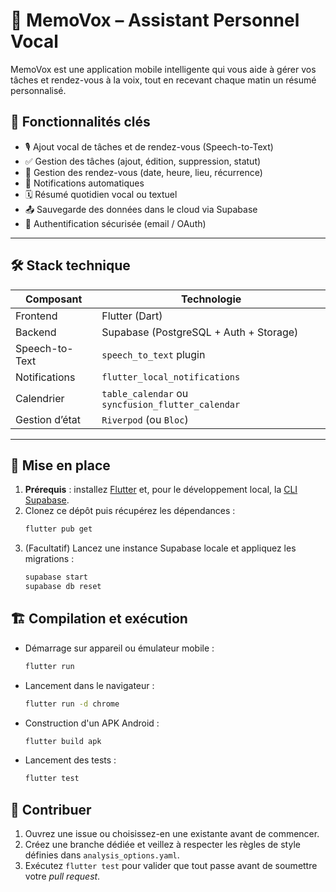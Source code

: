 # 🧠 MemoVox – Assistant Personnel Vocal

MemoVox est une application mobile intelligente qui vous aide à gérer vos tâches et rendez-vous à la voix, tout en recevant chaque matin un résumé personnalisé.

## 📱 Fonctionnalités clés

- 🎙 Ajout vocal de tâches et de rendez-vous (Speech-to-Text)
- ✅ Gestion des tâches (ajout, édition, suppression, statut)
- 📆 Gestion des rendez-vous (date, heure, lieu, récurrence)
- 🔔 Notifications automatiques
- 🗓 Résumé quotidien vocal ou textuel
- 📤 Sauvegarde des données dans le cloud via Supabase
- 👤 Authentification sécurisée (email / OAuth)

---

## 🛠️ Stack technique

| Composant       | Technologie                |
|-----------------|----------------------------|
| Frontend        | Flutter (Dart)             |
| Backend         | Supabase (PostgreSQL + Auth + Storage) |
| Speech-to-Text  | `speech_to_text` plugin    |
| Notifications   | `flutter_local_notifications` |
| Calendrier      | `table_calendar` ou `syncfusion_flutter_calendar` |
| Gestion d’état  | `Riverpod` (ou `Bloc`)     |

---

## 🚀 Mise en place

1. **Prérequis** : installez [Flutter](https://docs.flutter.dev/get-started/install) et, pour le développement local, la [CLI Supabase](https://supabase.com/docs/guides/cli).
2. Clonez ce dépôt puis récupérez les dépendances :
   ```bash
   flutter pub get
   ```
3. (Facultatif) Lancez une instance Supabase locale et appliquez les migrations :
   ```bash
   supabase start
   supabase db reset
   ```

## 🏗️ Compilation et exécution

- Démarrage sur appareil ou émulateur mobile :
  ```bash
  flutter run
  ```
- Lancement dans le navigateur :
  ```bash
  flutter run -d chrome
  ```
- Construction d'un APK Android :
  ```bash
  flutter build apk
  ```
- Lancement des tests :
  ```bash
  flutter test
  ```

## 🤝 Contribuer

1. Ouvrez une issue ou choisissez-en une existante avant de commencer.
2. Créez une branche dédiée et veillez à respecter les règles de style définies dans `analysis_options.yaml`.
3. Exécutez `flutter test` pour valider que tout passe avant de soumettre votre *pull request*.
